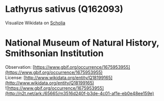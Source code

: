 
Lathyrus sativus (Q162093)
==========================
  
Visualize Wikidata on [Scholia](https://scholia.toolforge.org/taxon/Q162093)
# National Museum of Natural History, Smithsonian Institution
  
Observation: [https://www.gbif.org/occurrence/1675953955](https://www.gbif.org/occurrence/1675953955)  
License: [http://www.wikidata.org/entity/Q18199165](http://www.wikidata.org/entity/Q18199165)  
![https://www.gbif.org/occurrence/1675953955](http://n2t.net/ark:/65665/m3516d240f-b3de-4c01-af1e-eb0e48ee159e)
